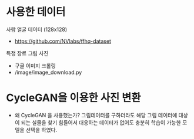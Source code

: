 # 사용한 데이터 
사람 얼굴 데이터 (128x128)
- https://github.com/NVlabs/ffhq-dataset

특정 장르 그림 사진
- 구글 이미지 크롤링 
- /image/image_download.py 

# CycleGAN을 이용한 사진 변환 
- 왜 CycleGAN 을 사용했는가?
그림데이터를 구하더라도 해당 그림 데이터에 대상이 되는 실물을 찾기 힘들어서 
대응하는 데이터가 없어도 충분히 학습이 가능한 모델을 선택을 하였다. 
 

